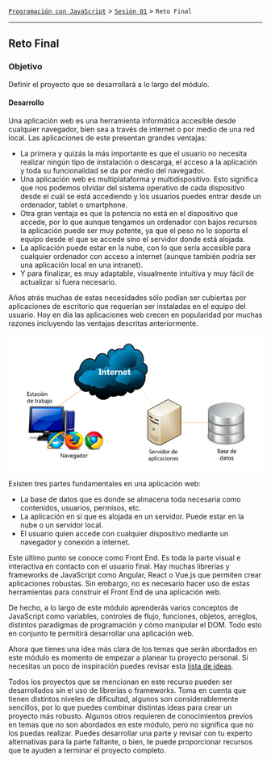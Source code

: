 [`Programación con JavaScript`](../../Readme.md) > [`Sesión 01`](../Readme.md) > `Reto Final`

---

## Reto Final

### Objetivo

Definir el proyecto que se desarrollará a lo largo del módulo.

#### Desarrollo

Una aplicación web es una herramienta informática accesible desde cualquier navegador, bien sea a través de internet o por medio de una red local. Las aplicaciones de este presentan grandes ventajas:

- La primera y quizás la más importante es que el usuario no necesita realizar ningún tipo de instalación o descarga, el acceso a la aplicación y toda su funcionalidad se da por medio del navegador.
- Una aplicación web es multiplataforma y multidispositivo. Esto significa que nos podemos olvidar del sistema operativo de cada dispositivo desde el cuál se está accediendo y los usuarios puedes entrar desde un ordenador, tablet o smartphone.
- Otra gran ventaja es que la potencia no está en el dispositivo que accede, por lo que aunque tengamos un ordenador con bajos recursos la aplicación puede ser muy potente, ya que el peso no lo soporta el equipo desde el que se accede sino el servidor donde está alojada.
- La aplicación puede estar en la nube, con lo que sería accesible para cualquier ordenador con acceso a internet (aunque también podría ser una aplicación local en una intranet).
- Y para finalizar, es muy adaptable, visualmente intuitiva y muy fácil de actualizar si fuera necesario.

Años atrás muchas de estas necesidades sólo podían ser cubiertas por aplicaciones de escritorio que requerían ser instaladas en el equipo del usuario. Hoy en día las aplicaciones web crecen en popularidad por muchas razones incluyendo las ventajas descritas anteriormente.

![Web App Infrastructure](./assets/web-app-infrastructure.jpg)

Existen tres partes fundamentales en una aplicación web:

- La base de datos que es donde se almacena toda necesaria como contenidos, usuarios, permisos, etc.
- La aplicación en sí que es alojada en un servidor. Puede estar en la nube o un servidor local.
- El usuario quien accede con cualquier dispositivo mediante un navegador y conexión a internet.

Este último punto se conoce como Front End. Es toda la parte visual e interactiva en contacto con el usuario final. Hay muchas librerías y frameworks de JavaScript como Angular, React o Vue.js que permiten crear aplicaciones robustas. Sin embargo, no es necesario hacer uso de estas herramientas para construir el Front End de una aplicación web.

De hecho, a lo largo de este módulo aprenderás varios conceptos de JavaScript como variables, controles de flujo, funciones, objetos, arreglos, distintos paradigmas de programación y cómo manipular el DOM. Todo esto en conjunto te permitirá desarrollar una aplicación web.

Ahora que tienes una idea más clara de los temas que serán abordados en este módulo es momento de empezar a planear tu proyecto personal. Si necesitas un poco de inspiración puedes revisar esta <a href="https://learnvanillajs.com/projects/" target="\_blank">lista de ideas</a>.  

Todos los proyectos que se mencionan en este recurso pueden ser desarrollados sin el uso de librerías o frameworks. Toma en cuenta que tienen distintos niveles de dificultad, algunos son considerablemente sencillos, por lo que puedes combinar distintas ideas para crear un proyecto más robusto. Algunos otros requieren de conocimientos previos en temas que no son abordados en este módulo, pero no significa que no los puedas realizar. Puedes desarrollar una parte y revisar con tu experto alternativas para la parte faltante, o bien, te puede proporcionar recursos que te ayuden a terminar el proyecto completo.
